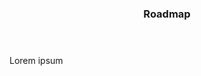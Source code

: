 
<div id="roadmap" />

<div class="index-features" data-scroll>
    <div class="container">
        <header>
            <h3>Roadmap</h3>
        </header>
        <section class="features">
            <div class="row">
                <div class="col-md-12">
                    Lorem ipsum
                </div>
            </div>
        </section>
    </div>
</div>